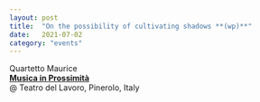 ```yaml
---
layout: post
title:  "On the possibility of cultivating shadows **(wp)**"
date:   2021-07-02
category: "events"
---
```

Quartetto Maurice <br>
[**Musica in Prossimità**][musicaInProssim] <br>
@ Teatro del Lavoro, Pinerolo, Italy

[musicaInProssim]: https://www.metamorfosinotturne.com/2021

